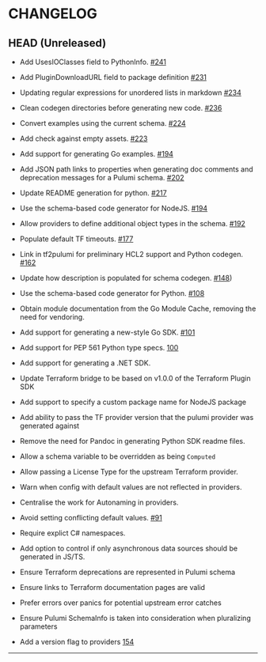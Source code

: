 CHANGELOG
=========

## HEAD (Unreleased)

- Add UsesIOClasses field to PythonInfo.
  [#241](https://github.com/pulumi/pulumi-terraform-bridge/pull/241)

- Add PluginDownloadURL field to package definition
  [#231](https://github.com/pulumi/pulumi-terraform-bridge/pull/231)

- Updating regular expressions for unordered lists in markdown
  [#234](https://github.com/pulumi/pulumi-terraform-bridge/pull/234) 
  
- Clean codegen directories before generating new code.
  [#236](https://github.com/pulumi/pulumi-terraform-bridge/pull/236)

- Convert examples using the current schema.
  [#224](https://github.com/pulumi/pulumi-terraform-bridge/pull/224)
  
- Add check against empty assets.
  [#223](https://github.com/pulumi/pulumi-terraform-bridge/pull/223)

- Add support for generating Go examples.
  [#194](https://github.com/pulumi/pulumi-terraform-bridge/pull/218)
  
- Add JSON path links to properties when generating doc comments and deprecation messages for
  a Pulumi schema.
  [#202](https://github.com/pulumi/pulumi-terraform-bridge/pull/202)

- Update README generation for python. 
  [#217](https://github.com/pulumi/pulumi-terraform-bridge/pull/217)

- Use the schema-based code generator for NodeJS.
  [#194](https://github.com/pulumi/pulumi-terraform-bridge/pull/194)

- Allow providers to define additional object types in the schema.
  [#192](https://github.com/pulumi/pulumi-terraform-bridge/pull/192)

- Populate default TF timeouts.
  [#177](https://github.com/pulumi/pulumi-terraform-bridge/issues/177)

- Link in tf2pulumi for preliminary HCL2 support and Python codegen.
  [#162](https://github.com/pulumi/pulumi-terraform-bridge/pull/162)

- Update how description is populated for schema codegen.
  [#148](https://github.com/pulumi/pulumi-terraform-bridge/pull/148))

- Use the schema-based code generator for Python.
  [#108](https://github.com/pulumi/pulumi-terraform-bridge/pull/108)

- Obtain module documentation from the Go Module Cache, removing the need for vendoring.

- Add support for generating a new-style Go SDK.
  [#101](https://github.com/pulumi/pulumi-terraform-bridge/pull/101)

- Add support for PEP 561 Python type specs. 
  [100](https://github.com/pulumi/pulumi-terraform-bridge/pull/100)

- Add support for generating a .NET SDK.

- Update Terraform bridge to be based on v1.0.0 of the Terraform Plugin SDK

- Add support to specify a custom package name for NodeJS package

- Add ability to pass the TF provider version that the pulumi provider was generated against

- Remove the need for Pandoc in generating Python SDK readme files.

- Allow a schema variable to be overridden as being `Computed`

- Allow passing a License Type for the upstream Terraform provider.

- Warn when config with default values are not reflected in providers.

- Centralise the work for Autonaming in providers.

- Avoid setting conflicting default values.
  [#91](https://github.com/pulumi/pulumi-terraform-bridge/pull/91)

- Require explict C# namespaces.

- Add option to control if only asynchronous data sources should be generated in JS/TS.

- Ensure Terraform deprecations are represented in Pulumi schema

- Ensure links to Terraform documentation pages are valid

- Prefer errors over panics for potential upstream error catches

- Ensure Pulumi SchemaInfo is taken into consideration when pluralizing parameters

- Add a version flag to providers
  [154](https://github.com/pulumi/pulumi-terraform-bridge/pull/91)

---
